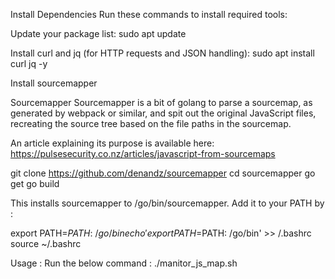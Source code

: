Install Dependencies
Run these commands to install required tools:

Update your package list:
sudo apt update

Install curl and jq (for HTTP requests and JSON handling):
sudo apt install curl jq -y

Install sourcemapper

Sourcemapper
Sourcemapper is a bit of golang to parse a sourcemap, as generated by webpack or similar, and spit out the original JavaScript files, recreating the source tree based on the file paths in the sourcemap.

An article explaining its purpose is available here: https://pulsesecurity.co.nz/articles/javascript-from-sourcemaps

git clone https://github.com/denandz/sourcemapper
cd sourcemapper
go get
go build

This installs sourcemapper to /go/bin/sourcemapper.
Add it to your PATH by :

export PATH=$PATH:~/go/bin
echo 'export PATH=$PATH: /go/bin' >> /.bashrc
source ~/.bashrc


Usage : 
Run the below command :
./manitor_js_map.sh


